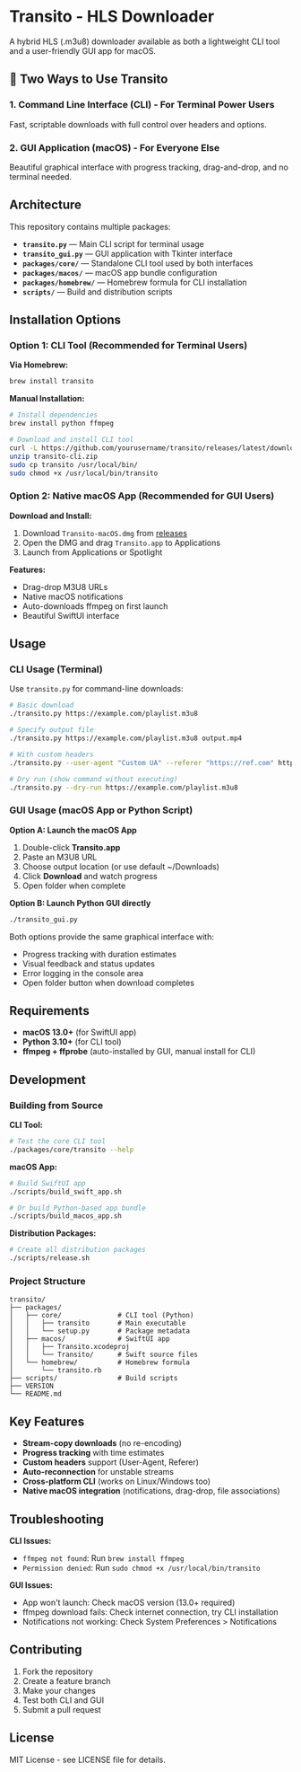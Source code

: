 # Transito - HLS Downloader

A hybrid HLS (.m3u8) downloader available as both a lightweight CLI tool and a user-friendly GUI app for macOS.

## 🎯 Two Ways to Use Transito

### 1. **Command Line Interface (CLI)** - For Terminal Power Users

Fast, scriptable downloads with full control over headers and options.

### 2. **GUI Application (macOS)** - For Everyone Else

Beautiful graphical interface with progress tracking, drag-and-drop, and no terminal needed.

## Architecture

This repository contains multiple packages:

- **`transito.py`** — Main CLI script for terminal usage
- **`transito_gui.py`** — GUI application with Tkinter interface
- **`packages/core/`** — Standalone CLI tool used by both interfaces
- **`packages/macos/`** — macOS app bundle configuration
- **`packages/homebrew/`** — Homebrew formula for CLI installation
- **`scripts/`** — Build and distribution scripts

## Installation Options

### Option 1: CLI Tool (Recommended for Terminal Users)

**Via Homebrew:**

```bash
brew install transito
```

**Manual Installation:**

```bash
# Install dependencies
brew install python ffmpeg

# Download and install CLI tool
curl -L https://github.com/yourusername/transito/releases/latest/download/transito-cli.zip -o transito-cli.zip
unzip transito-cli.zip
sudo cp transito /usr/local/bin/
sudo chmod +x /usr/local/bin/transito
```

### Option 2: Native macOS App (Recommended for GUI Users)

**Download and Install:**

1. Download `Transito-macOS.dmg` from [releases](https://github.com/yourusername/transito/releases)
2. Open the DMG and drag `Transito.app` to Applications
3. Launch from Applications or Spotlight

**Features:**

- Drag-drop M3U8 URLs
- Native macOS notifications
- Auto-downloads ffmpeg on first launch
- Beautiful SwiftUI interface

## Usage

### CLI Usage (Terminal)

Use `transito.py` for command-line downloads:

```bash
# Basic download
./transito.py https://example.com/playlist.m3u8

# Specify output file
./transito.py https://example.com/playlist.m3u8 output.mp4

# With custom headers
./transito.py --user-agent "Custom UA" --referer "https://ref.com" https://example.com/playlist.m3u8

# Dry run (show command without executing)
./transito.py --dry-run https://example.com/playlist.m3u8
```

### GUI Usage (macOS App or Python Script)

**Option A: Launch the macOS App**

1. Double-click **Transito.app**
2. Paste an M3U8 URL
3. Choose output location (or use default ~/Downloads)
4. Click **Download** and watch progress
5. Open folder when complete

**Option B: Launch Python GUI directly**

```bash
./transito_gui.py
```

Both options provide the same graphical interface with:

- Progress tracking with duration estimates
- Visual feedback and status updates
- Error logging in the console area
- Open folder button when download completes

## Requirements

- **macOS 13.0+** (for SwiftUI app)
- **Python 3.10+** (for CLI tool)
- **ffmpeg + ffprobe** (auto-installed by GUI, manual install for CLI)

## Development

### Building from Source

**CLI Tool:**

```bash
# Test the core CLI tool
./packages/core/transito --help
```

**macOS App:**

```bash
# Build SwiftUI app
./scripts/build_swift_app.sh

# Or build Python-based app bundle
./scripts/build_macos_app.sh
```

**Distribution Packages:**

```bash
# Create all distribution packages
./scripts/release.sh
```

### Project Structure

```text
transito/
├── packages/
│   ├── core/              # CLI tool (Python)
│   │   ├── transito       # Main executable
│   │   └── setup.py       # Package metadata
│   ├── macos/             # SwiftUI app
│   │   ├── Transito.xcodeproj
│   │   └── Transito/      # Swift source files
│   └── homebrew/          # Homebrew formula
│       └── transito.rb
├── scripts/               # Build scripts
├── VERSION
└── README.md
```

## Key Features

- **Stream-copy downloads** (no re-encoding)
- **Progress tracking** with time estimates
- **Custom headers** support (User-Agent, Referer)
- **Auto-reconnection** for unstable streams
- **Cross-platform CLI** (works on Linux/Windows too)
- **Native macOS integration** (notifications, drag-drop, file associations)

## Troubleshooting

**CLI Issues:**

- `ffmpeg not found`: Run `brew install ffmpeg`
- `Permission denied`: Run `sudo chmod +x /usr/local/bin/transito`

**GUI Issues:**

- App won't launch: Check macOS version (13.0+ required)
- ffmpeg download fails: Check internet connection, try CLI installation
- Notifications not working: Check System Preferences > Notifications

## Contributing

1. Fork the repository
2. Create a feature branch
3. Make your changes
4. Test both CLI and GUI
5. Submit a pull request

## License

MIT License - see LICENSE file for details.
